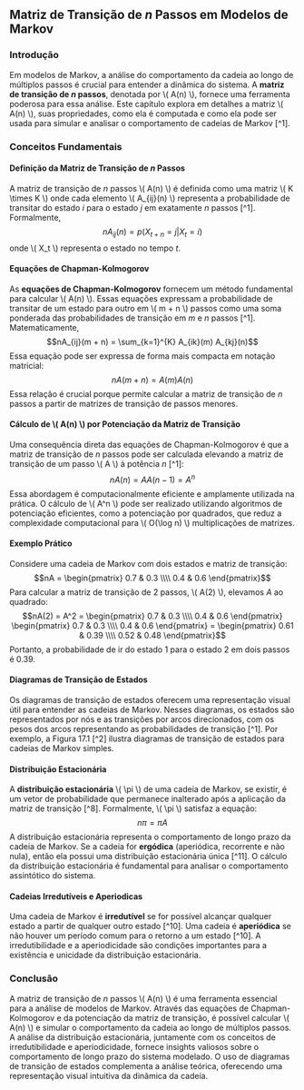 ## Matriz de Transição de *n* Passos em Modelos de Markov

### Introdução
Em modelos de Markov, a análise do comportamento da cadeia ao longo de múltiplos passos é crucial para entender a dinâmica do sistema. A **matriz de transição de *n* passos**, denotada por \\( A(n) \\), fornece uma ferramenta poderosa para essa análise. Este capítulo explora em detalhes a matriz \\( A(n) \\), suas propriedades, como ela é computada e como ela pode ser usada para simular e analisar o comportamento de cadeias de Markov [^1].

### Conceitos Fundamentais
#### Definição da Matriz de Transição de *n* Passos
A matriz de transição de *n* passos \\( A(n) \\) é definida como uma matriz \\( K \times K \\) onde cada elemento \\( A_{ij}(n) \\) representa a probabilidade de transitar do estado *i* para o estado *j* em exatamente *n* passos [^1]. Formalmente,
$$nA_{ij}(n) = p(X_{t+n} = j | X_t = i)$$
onde \\( X_t \\) representa o estado no tempo *t*.

#### Equações de Chapman-Kolmogorov
As **equações de Chapman-Kolmogorov** fornecem um método fundamental para calcular \\( A(n) \\). Essas equações expressam a probabilidade de transitar de um estado para outro em \\( m + n \\) passos como uma soma ponderada das probabilidades de transição em *m* e *n* passos [^1]. Matematicamente,
$$nA_{ij}(m + n) = \sum_{k=1}^{K} A_{ik}(m) A_{kj}(n)$$
Essa equação pode ser expressa de forma mais compacta em notação matricial:
$$nA(m + n) = A(m)A(n)$$
Essa relação é crucial porque permite calcular a matriz de transição de *n* passos a partir de matrizes de transição de passos menores.

#### Cálculo de \\( A(n) \\) por Potenciação da Matriz de Transição
Uma consequência direta das equações de Chapman-Kolmogorov é que a matriz de transição de *n* passos pode ser calculada elevando a matriz de transição de um passo \\( A \\) à potência *n* [^1]:
$$nA(n) = A A(n - 1) = A^n$$
Essa abordagem é computacionalmente eficiente e amplamente utilizada na prática. O cálculo de \\( A^n \\) pode ser realizado utilizando algoritmos de potenciação eficientes, como a potenciação por quadrados, que reduz a complexidade computacional para \\( O(\log n) \\) multiplicações de matrizes.

#### Exemplo Prático
Considere uma cadeia de Markov com dois estados e matriz de transição:
$$nA = \begin{pmatrix} 0.7 & 0.3 \\\\ 0.4 & 0.6 \end{pmatrix}$$
Para calcular a matriz de transição de 2 passos, \\( A(2) \\), elevamos *A* ao quadrado:
$$nA(2) = A^2 = \begin{pmatrix} 0.7 & 0.3 \\\\ 0.4 & 0.6 \end{pmatrix} \begin{pmatrix} 0.7 & 0.3 \\\\ 0.4 & 0.6 \end{pmatrix} = \begin{pmatrix} 0.61 & 0.39 \\\\ 0.52 & 0.48 \end{pmatrix}$$
Portanto, a probabilidade de ir do estado 1 para o estado 2 em dois passos é 0.39.

#### Diagramas de Transição de Estados
Os diagramas de transição de estados oferecem uma representação visual útil para entender as cadeias de Markov. Nesses diagramas, os estados são representados por nós e as transições por arcos direcionados, com os pesos dos arcos representando as probabilidades de transição [^1]. Por exemplo, a Figura 17.1 [^2] ilustra diagramas de transição de estados para cadeias de Markov simples.

#### Distribuição Estacionária
A **distribuição estacionária** \\( \pi \\) de uma cadeia de Markov, se existir, é um vetor de probabilidade que permanece inalterado após a aplicação da matriz de transição [^8]. Formalmente, \\( \pi \\) satisfaz a equação:
$$n\pi = \pi A$$
A distribuição estacionária representa o comportamento de longo prazo da cadeia de Markov. Se a cadeia for **ergódica** (aperiódica, recorrente e não nula), então ela possui uma distribuição estacionária única [^11]. O cálculo da distribuição estacionária é fundamental para analisar o comportamento assintótico do sistema.

#### Cadeias Irredutíveis e Aperiodicas
Uma cadeia de Markov é **irredutível** se for possível alcançar qualquer estado a partir de qualquer outro estado [^10]. Uma cadeia é **aperiódica** se não houver um período comum para o retorno a um estado [^10]. A irredutibilidade e a aperiodicidade são condições importantes para a existência e unicidade da distribuição estacionária.

### Conclusão
A matriz de transição de *n* passos \\( A(n) \\) é uma ferramenta essencial para a análise de modelos de Markov. Através das equações de Chapman-Kolmogorov e da potenciação da matriz de transição, é possível calcular \\( A(n) \\) e simular o comportamento da cadeia ao longo de múltiplos passos. A análise da distribuição estacionária, juntamente com os conceitos de irredutibilidade e aperiodicidade, fornece insights valiosos sobre o comportamento de longo prazo do sistema modelado. O uso de diagramas de transição de estados complementa a análise teórica, oferecendo uma representação visual intuitiva da dinâmica da cadeia.
<!-- END -->